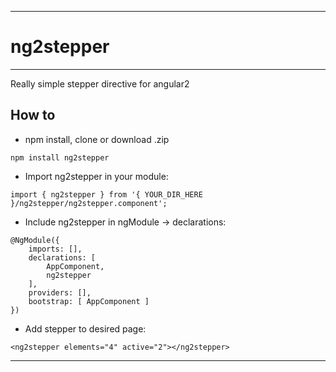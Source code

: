 ***
# ng2stepper
***

Really simple stepper directive for angular2

## How to

- npm install, clone or download .zip
```
npm install ng2stepper
```

- Import ng2stepper in your module:

```
import { ng2stepper } from '{ YOUR_DIR_HERE }/ng2stepper/ng2stepper.component';
```

- Include ng2stepper in ngModule -> declarations:

```
@NgModule({
    imports: [],
    declarations: [
        AppComponent,
        ng2stepper
    ],
    providers: [],
    bootstrap: [ AppComponent ]
})
```

- Add stepper to desired page:

```
<ng2stepper elements="4" active="2"></ng2stepper>
```

***

